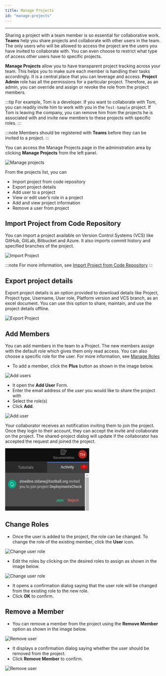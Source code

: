```yaml
---
title: Manage Projects
id: "manage-projects"
---
```

---

Sharing a project with a team member is so essential for collaborative work. **Teams** help you share projects and collaborate with other users in the team. The only users who will be allowed to access the project are the users you have invited to collaborate with. You can even choose to restrict what type of access other users have to specific projects.

**Manage Projects** allow you to have transparent project tracking across your team. This helps you to make sure each member is handling their tasks accordingly. It is a central place that you can leverage and access. **Project Admin** role has all the permissions for a particular project. Therefore, as an admin, you can override and assign or revoke the role from the project members.

:::tip
For example, Tom is a developer. If you want to collaborate with Tom, you can readily invite him to work with you in the `Test-Sample` project. If Tom is leaving the company, you can remove him from the projects he is associated with and invite new members to these projects with specific roles.
:::

:::note
Members should be registered with **Teams** before they can be invited to a project.
:::

You can access the Manage Projects page in the administration area by clicking **Manage Projects** from the left panel.

![Manage projects](/learn/assets/wm_restructureMP_1_f.png)

From the projects list, you can

- Import project from code repository
- Export project details
- Add user to a project  
- View or edit user’s role in a project  
- Add and view project information  
- Remove a user from project

## Import Project from Code Repository

You can import a project available on Version Control Systems (VCS) like GitHub, GitLab, Bitbucket and Azure. It also imports commit history and specified branches of the project.

![Import Project](/learn/assets/wm_restructureMP_2_f.png)

:::note
For more information, see [Import Project from Code Repository](/learn/teams/import-vcs-project)
:::

## Export project details

Export project details is an option provided to download details like Project, Project type, Username, User role, Platform version and VCS branch, as an excel document. You can use this option to share, maintain, and use the project details offline.

![Export Project](/learn/assets/wm_restructureMP_3_f.png)

## Add Members

You can add members in the team to a Project. The new members assign with the default role which gives them only read access. You can also choose a specific role for the user. For more information, see [Manage Roles](/learn/teams/manage-roles)

- To add a member, click the **Plus** button as shown in the image below.

![Add users](/learn/assets/wm_restructureMP_4_f.png)

- It open the **Add User** Form.
- Enter the email address of the user you would like to share the project with
- Select the role(s)
- Click **Add**.  

![Add user](/learn/assets/wm_restructureMP_5_f.png)

Your collaborator receives an notification inviting them to join the project. Once they login to their account, they can accept the invite and collaborate on the project. The shared-project dialog will update if the collaborator has accepted the request and joined the project.

![Project Invite](/learn/assets/projectSharingInvite.png)

## Change Roles

- Once the user is added to the project, the role can be changed. To change the role of the existing member, click the **User** icon.

![Change user role](/learn/assets/wm_restructureMP_6_f.png)

- Edit the roles by clicking on the desired roles to assign as shown in the image below.

![Change user role](/learn/assets/wm_restructureMP_7_f.png)

- It opens a confirmation dialog saying that the user role will be changed from the existing role to the new role.
- Click **OK** to confirm.

## Remove a Member

- You can remove a member from the project using the **Remove Member** option as shown in the image below.

![Remove user](/learn/assets/wm_restructureMP_8_f.png)

- It displays a confirmation dialog saying whether the user should be removed from the project.
- Click **Remove Member** to confirm.

![Remove user](/learn/assets/wm_restructureMP_9_f.png)
